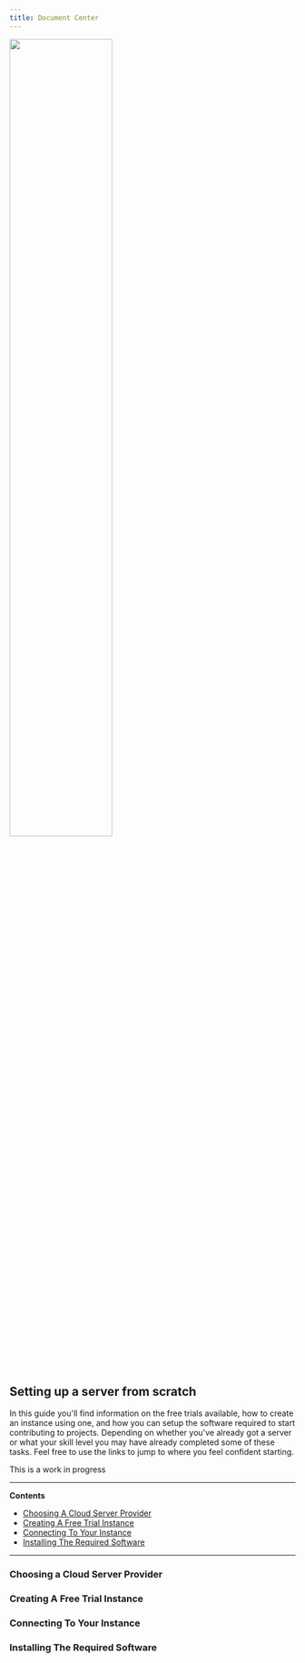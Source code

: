 ```yaml
---
title: Document Center
---
```


<img src="https://pasteboard.co/images/HqcBMsm.png/download" width="60%" height="60%">

## Setting up a server from scratch
In this guide you'll find information on the free trials available, how to create an instance using one, and how you can setup the software required to start contributing to projects. Depending on whether you've already got a server or what your skill level you may have already completed some of these tasks. Feel free to use the links to jump to where you feel confident starting.

This is a work in progress

---
**Contents**
* [Choosing A Cloud Server Provider](#choosing-a-cloud-server-provider)
* [Creating A Free Trial Instance](#creating-your-free-trial-instance)
* [Connecting To Your Instance](#conneting-to-your-instance)
* [Installing The Required Software](#installing-the-required-software)
---


### Choosing a Cloud Server Provider

### Creating A Free Trial Instance

### Connecting To Your Instance

### Installing The Required Software
